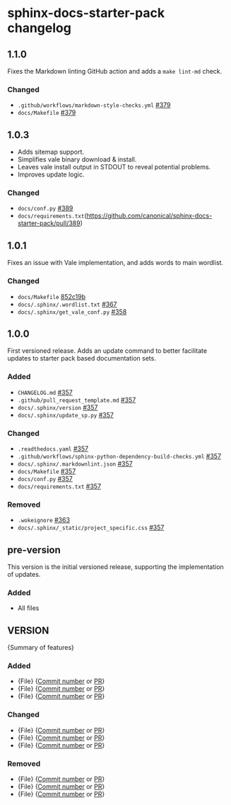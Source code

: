 # sphinx-docs-starter-pack changelog

## 1.1.0

Fixes the Markdown linting GitHub action and adds a `make lint-md` check.

### Changed

* `.github/workflows/markdown-style-checks.yml` [#379](https://github.com/canonical/sphinx-docs-starter-pack/pull/379)
* `docs/Makefile` [#379](https://github.com/canonical/sphinx-docs-starter-pack/pull/379)

## 1.0.3

* Adds sitemap support.
* Simplifies vale binary download & install.
* Leaves vale install output in STDOUT to reveal potential problems.
* Improves update logic.

### Changed

* `docs/conf.py` [#389](https://github.com/canonical/sphinx-docs-starter-pack/pull/389)
* `docs/requirements.txt`(https://github.com/canonical/sphinx-docs-starter-pack/pull/389)

## 1.0.1

Fixes an issue with Vale implementation, and adds words to main wordlist.

### Changed

* `docs/Makefile` [852c19b](https://github.com/canonical/sphinx-docs-starter-pack/commit/852c19bf162e4697d7f36b49e8bc36ad71302216)
* `docs/.sphinx/.wordlist.txt` [#367](https://github.com/canonical/sphinx-docs-starter-pack/pull/367)
* `docs/.sphinx/get_vale_conf.py` [#358](https://github.com/canonical/sphinx-docs-starter-pack/pull/358)

## 1.0.0

First versioned release. Adds an update command to better facilitate updates to
starter pack based documentation sets.

### Added

* `CHANGELOG.md` [#357](https://github.com/canonical/sphinx-docs-starter-pack/pull/357)
* `.github/pull_request_template.md` [#357](https://github.com/canonical/sphinx-docs-starter-pack/pull/357)
* `docs/.sphinx/version` [#357](https://github.com/canonical/sphinx-docs-starter-pack/pull/357)
* `docs/.sphinx/update_sp.py` [#357](https://github.com/canonical/sphinx-docs-starter-pack/pull/357)

### Changed

* `.readthedocs.yaml` [#357](https://github.com/canonical/sphinx-docs-starter-pack/pull/357)
* `.github/workflows/sphinx-python-dependency-build-checks.yml` [#357](https://github.com/canonical/sphinx-docs-starter-pack/pull/357)
* `docs/.sphinx/.markdownlint.json` [#357](https://github.com/canonical/sphinx-docs-starter-pack/pull/357)
* `docs/Makefile` [#357](https://github.com/canonical/sphinx-docs-starter-pack/pull/357)
* `docs/conf.py` [#357](https://github.com/canonical/sphinx-docs-starter-pack/pull/357)
* `docs/requirements.txt` [#357](https://github.com/canonical/sphinx-docs-starter-pack/pull/357)

### Removed

* `.wokeignore` [#363](https://github.com/canonical/sphinx-docs-starter-pack/pull/363)
* `docs/.sphinx/_static/project_specific.css` [#357](https://github.com/canonical/sphinx-docs-starter-pack/pull/357)

## pre-version

This version is the initial versioned release, supporting the implementation of
updates.

### Added

* All files

## VERSION

{Summary of features}

### Added

* {File} {[Commit number](https://www.github.com) or [PR](https://www.github.com)}
* {File} {[Commit number](https://www.github.com) or [PR](https://www.github.com)}
* {File} {[Commit number](https://www.github.com) or [PR](https://www.github.com)}

### Changed

* {File} {[Commit number](https://www.github.com) or [PR](https://www.github.com)}
* {File} {[Commit number](https://www.github.com) or [PR](https://www.github.com)}
* {File} {[Commit number](https://www.github.com) or [PR](https://www.github.com)}

### Removed

* {File} {[Commit number](https://www.github.com) or [PR](https://www.github.com)}
* {File} {[Commit number](https://www.github.com) or [PR](https://www.github.com)}
* {File} {[Commit number](https://www.github.com) or [PR](https://www.github.com)}
